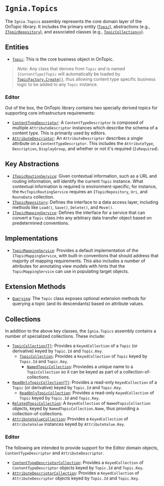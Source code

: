 ﻿# `Ignia.Topics`
The `Ignia.Topics` assembly represents the core domain layer of the OnTopic library. It includes the primary entity ([`Topic`](Topic.cs)), abstractions (e.g., [`ITopicRepository`](Repositories/ITopicRepository.cs)), and associated classes (e.g., [`TopicCollection<>`](Collections/TopicCollection{T}.cs)).

## Entities
- [`Topic`](Topic.cs): This is the core business object in OnTopic.

> *Note*: Any class that derives from `Topic` and is named `{ContentType}Topic` will automatically be loaded by [`TopicFactory.Create()`](TopicFactory.cs), thus allowing content type specific business logic to be added to any `Topic` instance.

### Editor
Out of the box, the OnTopic library contains two specially derived topics for supporting core infrastructure requirements:
- [`ContentTypeDescriptor`](ContentTypeDescriptor.cs): A `ContentTypeDescriptor` is composed of multiple `AttributeDescriptor` instances which describe the schema of a content type. This is primarily used by editors. 
- [`AttributeDescriptor`](AttributeDescriptor.cs): An `AttributeDescriptor` describes a single attribute on a `ContentTypeDescriptor`. This includes the `AttributeType`, `Description`, `DisplayGroup`, and whether or not it's required (`IsRequired`).


## Key Abstractions
- [`ITopicRoutingService`](ITopicRoutingService.cs): Given contextual information, such as a URL and routing information, will identify the current `Topic` instance. What contextual information is required is environment-specific; for instance, the `MvcTopicRoutingService` requires an `ITopicRepository`, `Uri`, and `RouteData` collection.
- [`ITopicRepository`](Repositories/ITopicRepository.cs): Defines the interface to a data access layer, including methods like `Load()`, `Save()`, `Delete()`, and `Move()`.
- [`ITopicMappingService`](Mapping): Defines the interface for a service that can convert a `Topic` class into any arbitrary data transfer object based on predetermined conventions.

## Implementations
- [`TopicMappingService`](Mapping/TopicMappingService.cs): Provides a default implementation of the `ITopicMappingService`, with built-in conventions that should address that majority of mapping requirements. This also includes a number of attributes for annotating view models with hints that the `TopicMappingService` can use in populating target objects.

## Extension Methods
- [`Querying`](Querying/Topic.cs): The `Topic` class exposes optional extension methods for querying a topic (and its descendants) based on attribute values. 

## Collections
In addition to the above key classes, the `Ignia.Topics` assembly contains a number of specialized collections. These include:
- [`TopicCollection{T}`](Collections/TopicCollection{T}.cs): Provides a `KeyedCollection` of a `Topic` (or derivative) keyed by `Topic.Id` and `Topic.Key`.
  - [`TopicCollection`](Collections/TopicCollection.cs): Provides a `KeyedCollection` of `Topic` keyed by `Topic.Id` and `Topic.Key`.
    - [`NamedTopicCollection`](Collections/NamedTopicCollection.cs): Proviedes a unique name to a `TopicCollection` so it can be keyed as part of a collection-of-collections.
- [`ReadOnlyTopicCollection{T}`](Collections/ReadOnlyTopicCollection{T}.cs): Provides a read-only `KeyedCollection` of a `Topic` (or derivative) keyed by `Topic.Id` and `Topic.Key`.
  - [`ReadOnlyTopicCollection`](Collections/ReadOnlyTopicCollection.cs): Provides a read-only `KeyedCollection` of `Topic` keyed by `Topic.Id` and `Topic.Key`.
- [`RelatedTopicCollection`](Collections/RelatedTopicCollection.cs): A `KeyedCollection` of `NamedTopicCollection` objects, keyed by `NamedTopicCollection.Name`, thus providing a collection-of-collections. 
- [`AttributeValueCollection`](collections/AttributeValueCollection.cs): Provides a `KeyedCollection` of `AttributeValue` instances keyed by `AttributeValue.Key`.

### Editor
The following are intended to provide support for the Editor domain objects, `ContentTypeDescriptor` and `AttributeDescriptor`. 
- [`ContentTypeDescriptorCollection`](Collections/ContentTypeDescriptorCollection.cs): Provides a `KeyedCollection` of `ContentTypeDescriptor` objects keyed by `Topic.Id` and `Topic.Key`.
- [`AttributeDescriptorCollection`](Collections/AttributeDescriptorCollection.cs): Provides a `KeyedCollection` of `AttributeDescriptor` objects keyed by `Topic.Id` and `Topic.Key`.
  